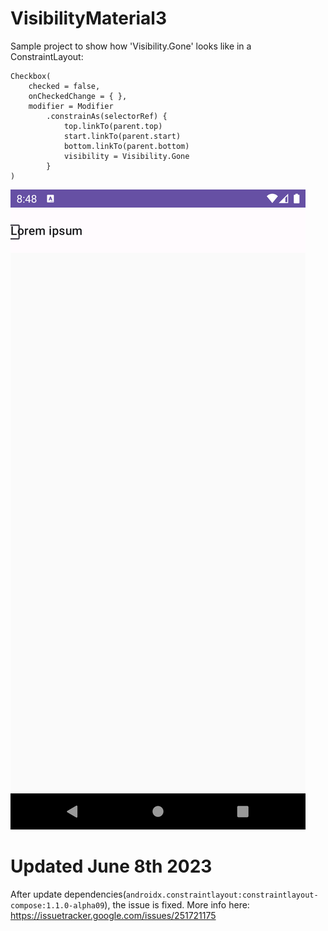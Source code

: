 # VisibilityMaterial3

Sample project to show how 'Visibility.Gone' looks like in a ConstraintLayout:

```
Checkbox(
    checked = false,
    onCheckedChange = { },
    modifier = Modifier
        .constrainAs(selectorRef) {
            top.linkTo(parent.top)
            start.linkTo(parent.start)
            bottom.linkTo(parent.bottom)
            visibility = Visibility.Gone
        }
)
```


<img src="https://github.com/jarroyoesp/VisibilityMaterial3/blob/master/images/material3.png">

# Updated June 8th 2023

After update dependencies(`androidx.constraintlayout:constraintlayout-compose:1.1.0-alpha09`), the issue is fixed. 
More info here: https://issuetracker.google.com/issues/251721175